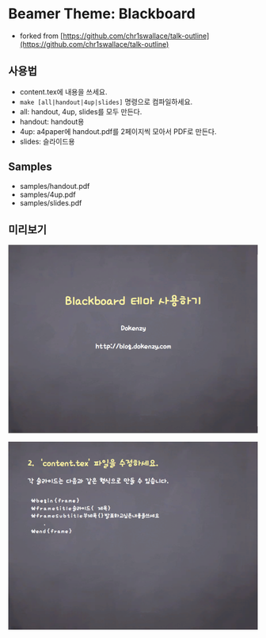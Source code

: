 # Beamer Theme: Blackboard
- forked from [https://github.com/chr1swallace/talk-outline](https://github.com/chr1swallace/talk-outline)

## 사용법
- content.tex에 내용을 쓰세요.
- `make [all|handout|4up|slides]` 명령으로 컴파일하세요.
 - all: handout, 4up, slides를 모두 만든다.
 - handout: handout용
 - 4up: a4paper에 handout.pdf를 2페이지씩 모아서 PDF로 만든다. 
 - slides: 슬라이드용

## Samples
 - samples/handout.pdf
 - samples/4up.pdf
 - samples/slides.pdf

## 미리보기

![Blackboard Theme Sample 1](/samples/sample1.png?raw=true "Blackboard Theme Sample 1")

![Blackboard Theme Sample 2](/samples/sample2.png?raw=true "Blackboard Theme Sample 2")
